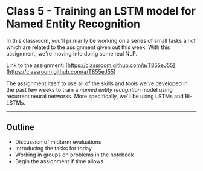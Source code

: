 # Class 5 - Training an LSTM model for Named Entity Recognition

In this classroom, you'll primarily be working on a series of small tasks all of which are related to the assignment given out this week. With this assignment, we're moving into doing some real NLP. 

Link to the assignment: [https://classroom.github.com/a/T855eJ55](https://classroom.github.com/a/T855eJ55)

The assignment itself to use all of the skills and tools we've developed in the past few weeks to train a *named entity recogntion* model using recurrent neural networks. More specifically, we'll be using LSTMs and Bi-LSTMs.

---
## Outline

- Discussion of midterm evaluations
- Introducing the tasks for today
- Working in groups on problems in the notebook
- Begin the assignment if time allows
